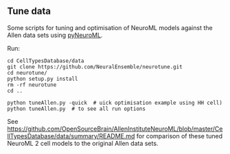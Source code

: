 ## Tune data
Some scripts for tuning and optimisation of NeuroML models against the Allen data sets using [pyNeuroML](https://docs.neuroml.org/Userdocs/Software/pyNeuroML.html#pyneuroml).

Run:

    cd CellTypesDatabase/data
    git clone https://github.com/NeuralEnsemble/neurotune.git
    cd neurotune/
    python setup.py install
    rm -rf neurotune
    cd ..
    
    python tuneAllen.py -quick  # uick optimisation example using HH cell)
    python tuneAllen.py  # to see all run options


See https://github.com/OpenSourceBrain/AllenInstituteNeuroML/blob/master/CellTypesDatabase/data/summary/README.md for
comparison of these tuned NeuroML 2 cell models to the original Allen data sets.
